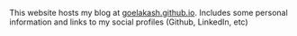 This website hosts my blog at [goelakash.github.io](goelakash.github.io).
Includes some personal information and links to my social profiles (Github, LinkedIn, etc)
